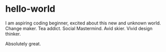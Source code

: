 # hello-world
I am aspiring coding beginner, excited about this new and unknown world.
Change maker. Tea addict. Social Mastermind. Avid skier. Vivid design thinker.

Absolutely great.
